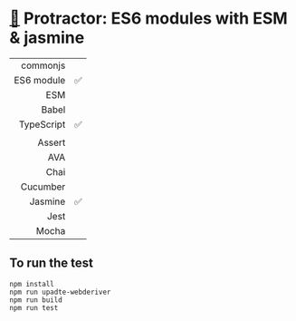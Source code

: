 # [:baby_chick:](https://github.com/xgirma/e2e_test_recipes/tree/master/configuration/protractor) Protractor: ES6 modules with ESM & jasmine

|   |  |
|---:|:---|
| commonjs  |   |
| ES6 module  |  :white_check_mark:  |
| ESM  |  |
| Babel  |  |
| TypeScript  | :white_check_mark:  |
|   |   |
| Assert  |   |
| AVA  |   |
| Chai  |   |
| Cucumber  |   |
| Jasmine  | :white_check_mark: | 
| Jest  |  | 
| Mocha  |  |

## To run the test

    npm install
    npm run upadte-webderiver
    npm run build
    npm run test
